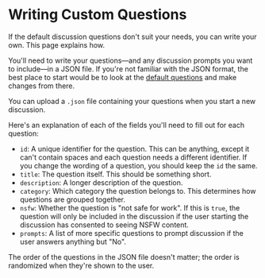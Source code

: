 # Writing Custom Questions

If the default discussion questions don't suit your needs, you can write your
own. This page explains how.

You'll need to write your questions—and any discussion prompts you want to
include—in a JSON file. If you're not familiar with the JSON format, the best
place to start would be to look at the [default
questions](../client/src/assets/questions/relationship.json) and make changes
from there.

You can upload a `.json` file containing your questions when you start a new
discussion.

Here's an explanation of each of the fields you'll need to fill out for each
question:

- `id`: A unique identifier for the question. This can be anything, except it
  can't contain spaces and each question needs a different identifier. If you
  change the wording of a question, you should keep the `id` the same.
- `title`: The question itself. This should be something short.
- `description`: A longer description of the question.
- `category`: Which category the question belongs to. This determines how
  questions are grouped together.
- `nsfw`: Whether the question is "not safe for work". If this is `true`, the
  question will only be included in the discussion if the user starting the
  discussion has consented to seeing NSFW content.
- `prompts`: A list of more specific questions to prompt discussion if the user
  answers anything but "No".

The order of the questions in the JSON file doesn't matter; the order is
randomized when they're shown to the user.
